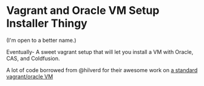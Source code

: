 Vagrant and Oracle VM Setup Installer Thingy
===========================
(I'm open to a better name.)

Eventually- A sweet vagrant setup that will let you install a VM with Oracle, CAS, and Coldfusion.

A lot of code borrowed from @hilverd for their awesome work on [a standard vagrant/oracle VM](https://github.com/hilverd/vagrant-ubuntu-oracle-xe "https://github.com/hilverd/vagrant-ubuntu-oracle-xe")
